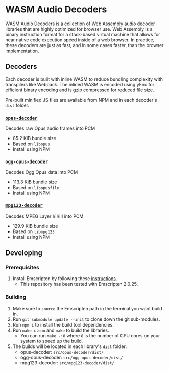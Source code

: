 # WASM Audio Decoders

WASM Audio Decoders is a collection of Web Assembly audio decoder libraries that are highly optimized for browser use. Web Assembly is a binary instruction format for a stack-based virtual machine that allows for near native code execution speed inside of a web browser. In practice, these decoders are just as fast, and in some cases faster, than the browser implementation.

## Decoders

Each decoder is built with inline WASM to reduce bundling complexity with transpilers like Webpack. The inlined WASM is encoded using yEnc for efficient binary encoding and is gzip compressed for reduced file size.

Pre-built minified JS files are available from NPM and in each decoder's `dist` folder.

### [`opus-decoder`](https://github.com/eshaz/wasm-audio-decoders/tree/master/src/opus-decoder)
Decodes raw Opus audio frames into PCM
  * 85.2 KiB bundle size
  * Based on `libopus`
  * Install using NPM


### [`ogg-opus-decoder`](https://github.com/eshaz/wasm-audio-decoders/tree/master/src/ogg-opus-decoder)
Decodes Ogg Opus data into PCM
  * 113.3 KiB bundle size
  * Based on `libopusfile`
  * Install using NPM


### [`mpg123-decoder`](https://github.com/eshaz/wasm-audio-decoders/tree/master/src/mpg123-decoder)
Decodes MPEG Layer I/II/III into PCM
  * 129.9 KiB bundle size
  * Based on `libmpg123`
  * Install using NPM

## Developing

### Prerequisites
1. Install Emscripten by following these [instructions](https://kripken.github.io/emscripten-site/docs/getting_started/downloads.html#installation-instructions).
   * This repository has been tested with Emscripten 2.0.25.

### Building
1. Make sure to `source` the Emscripten path in the terminal you want build in.
1. Run `git submodule update --init` to clone down the git sub-modules.
1. Run `npm i` to install the build tool dependencies.
1. Run `make clean` and `make` to build the libraries.
   * You can run `make -j8` where `8` is the number of CPU cores on your system to speed up the build.
5. The builds will be located in each library's `dist` folder:
   * opus-decoder: `src/opus-decoder/dist/` 
   * ogg-opus-decoder: `src/ogg-opus-decoder/dist/` 
   * mpg123-decoder: `src/mpg123-decoder/dist/` 